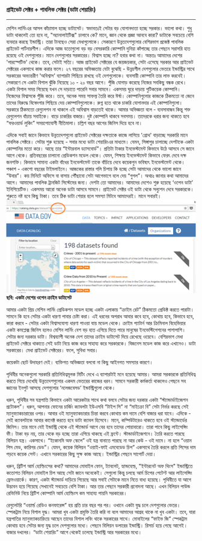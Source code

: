 ### প্রাইভেট সেক্টর + পাবলিক সেক্টর \(ডাটা শেয়ারিং\)

---

মেশিন লার্নিংএর আসল কাঁচামাল হচ্ছে ডাটাসেট। স্বভাবতঃই সেটার বড় যোগানদাতা হচ্ছে সরকার। ভালো কথা। শুধু ডাটা থাকলেই তো হবে না,  "অ্যানালাইটিক্স" চালাবে কে? মানে, জ্ঞান থেকে প্রজ্ঞা আনবে কারা? ডাটাকে সবচেয়ে বেশি ব্যবহার করছে ইন্ডাস্ট্রি। তারা টানছেও সেরা মেধাগুলোকে। সেকারণে উন্নতদেশগুলোর বেশিরভাগ প্রজেক্ট পাবলিক প্রাইভেট পার্টনারশীপ। এদিকে আজ যতোগুলো বড় বড় বেসরকারি কোম্পানি দুনিয়া কাঁপাচ্ছে তার পেছনে সরাসরি হাত রয়েছে ওই দেশগুলোর। মানে দেশগুলোর সরকারের। বিশ্বাস হচ্ছে না? হবার কথা না। অন্ততঃ আমাদের দেশের 'পারস্পেটিভ' থেকে। তবে, সেটাই সত্যি। আজ প্রাইভেট সেক্টরের যে জয়জয়কার, সেটা এসেছে সরকার আর প্রাইভেট সেক্টরের একসাথে কাজ করার ফলে। ২৭ বছরের অভিজ্ঞতায় যেটা বুঝেছি - উন্নয়শীল দেশগুলোর ভেতরে ইন্ডাস্ট্রির সাথে সরকারের অভ্যন্তরীণ 'অবিশ্বাস' ব্যাপারটা পিছিয়ে রাখছে ওই দেশগুলোকে। ব্যবসায়ী কোম্পানি তার লাভ করবেই। সেকারণে সে একটা বিশাল ঝুঁকি নিয়েছে ১০ - ২০ বছর আগে। পুঁজি যোগাড় করেছে নিজের সবকিছু বন্ধক রেখে। একটা বিশাল সময় গিয়েছে যখন সে দাড়াতে পারেনি সবার সামনে। একসময় ঘুরে দাড়ায় গুটিকয়েক কোম্পানি। নিজেদের বিশ্বাসকে পুঁজি করে। তবে, অনেক সময় সাফল্য তৈরি করে ঈর্ষা। কোম্পানিগুলোর কাজকে ঠিকমতো না জেনে তাদের বিরুদ্ধে বিষেদগার পিছিয়ে দেয় কোম্পানিগুলোকে। রুগ্ন হতে থাকে চাকরি যোগানদার এই কোম্পানিগুলো। সরকারে ঠিকমতো রেগুলেশন না থাকলে এই অবিশ্বাস বাড়তেই থাকে। আমার অভিজ্ঞতা বলে - ব্যবসাবান্ধব কিন্তু শক্ত রেগুলেশন বাঁচায় সবাইকে। বাড়ে চাকরির বাজার। দুষ্ট কোম্পানি থাকবে সবসময়। তাদেরকে ধরার জন্য থাকতে হবে “ফরওয়ার্ড লুকিং” সময়পোযোগী  নীতিমালা। চল্লিশ বছর আগের জিনিস দিয়ে হবে না।

এদিকে সবাই জানে কিভাবে উন্নতদেশগুলো প্রাইভেট সেক্টরের দক্ষতাকে কাজে লাগিয়ে 'গ্রোথ' বাড়াচ্ছে সরকারি মানে পাবলিক সেক্টরে। সেটার শুরু হয়েছে - সবার মধ্যে ডাটা শেয়ারিংএর মাধ্যমে। যেমন, সিঙ্গাপুর চালাচ্ছে দেশটাকে একটা কোম্পানির মতো করে। আছে তার “ইন্টারনাল ড্যাসবোর্ড”। প্রতিটা টাকার ইনভেস্টমেন্ট কিভাবে উঠে আসবে সে জানে আগে থেকে। প্রতিবছরের চালানো প্রেডিকশন মডেল থেকে। যেমন, শিক্ষায় ইনভেস্টমেন্ট কিভাবে ফেরৎ দেবে দক্ষ জনশক্তি। কিভাবে সামান্য একটা বাঁধের ইনভেস্টমেন্ট তাকে বাঁচিয়ে দেবে কয়েকগুন ভবিষ্যৎ ইনভেস্টমেন্ট থেকে। পঞ্চাশ - একশো বছরের টাইমলাইনে। আজকের রাস্তার গলি চিপায় কি হচ্ছে সেটা আমাদের থেকে ভালো জানে “উবার”। কয় মিনিটে অফিসে বা বাসায় পৌঁছাবো সেটা আগেভাগে বলে দেয় “গুগল”। অথচঃ জানার কথা আমাদের আগে। আমাদের পাবলিক ট্রানজিট সিস্টেমের জন্য। দেশটা তো আমাদের। আমাদের দেশেও শুরু হয়েছে ‘ওপেন ডাটা’ ইনিশিয়েটিভ। একসময় আরো অনেক ডাটা আসবে সামনে। প্রাইভেট সেক্টর ওই ডাটা থেকে সল্যুশন দেবে সরকারকে। শুরুতে নষ্ট হবে কিছু টাকা। তবে ঠিক ডাটা শেয়ার হলে সমস্যা মিটবে আমাদেরই। মানে সবারই।![](/assets/crimes.png)**ছবি: একটা দেশের ওপেন ক্রাইম ডাটাসেট**

আমার একটা প্রিয় মেশিন লার্নিং প্রেডিকশন মডেল হচ্ছে একটা এলাকায় “ক্রাইম রেট” ঠিকমতো প্রেডিক্ট করতে পারাটা। সামনে কি হবে সেটার একটা ধারণা পাবার চেষ্টা করা। এই ধরনের অপরাধ আবার কবে হবে, কোথায় হবে, কিভাবে হবে, কারা করবে - সেটার একটা বিশ্বাসযোগ্য ধারণা পাওয়া যায় মডেল থেকে। ক্রাইম প্যাটার্ন আর ক্রিমিনাল বিহেভিয়ার একটা কমপ্লেক্স জিনিস হলেও মেশিন লার্নিং বেশ বড় হাত এগিয়ে দিতে পারে মানুষের ইনভেস্টিগেশনের পাশাপাশি। সেটার জন্য দরকার ডাটা। বিশ্বব্যাপী অনেক দেশ তাদের ক্রাইম ডাটাসেট দিয়ে রেখেছে ওয়েবে। বেশিরভাগ মেধা প্রাইভেট সেক্টরে থাকাতে সেই ডাটা নিয়ে কাজ করে সাহায্য করে সরকারকে। বিজনেস মডেল কাজ করে এখানেও। ডাটা সরকারের। মেধা প্রাইভেট সেক্টরের। ফলে, সুবিধা সবার।

কয়েকটা ছোট উদাহরণ দেই। ব্যক্তিগত অভিজ্ঞতা বলবো না কিছু আইনগত সমস্যার কারণে।

পৃথিবীর অনেকগুলো সরকারি প্রতিনিধিত্বমূলক মিটিং দেখে এ ব্যাপারটাই মনে হয়েছে আমার। আমরা সরকারকে প্রতিনিধিত্ব করতে গিয়ে দেখেছি উন্নতদেশগুলোর একদম ভেতরের কাজের ধরন। সামনে সরকারী কর্মকর্তা থাকলেও পেছনে সব জ্ঞানের ইনপুট আসছে দেশগুলোর ‘নলেজবেসড’ ইন্ডাস্ট্রিগুলো থেকে।

ধরুন, পৃথিবীর সব যন্ত্রপাতি কিভাবে একটা আরেকটার সাথে কথা বলবে সেটার জন্য দরকার একটা “স্ট্যান্ডার্ডাইজেশন প্রটোকল”। ধরুন, আপনার ফোনের চার্জিং ক্যাবলটা ইউএসবি “টাইপ সি” না “মাইক্রো বি” সেটা নির্ভর করছে সেই ম্যানুফ্যাকচারারের ওপর। আবার ওই ম্যানুফ্যাকচারার চিন্তা করবে কোথায় কম দামে বেশি বাজার ধরা যাবে। এদিকে - সেই ক্যাবলটাকে আবার কানেক্ট করতে হবে ডাটা ক্যাবল হিসেবে। মানে, কম্পিউটারেও থাকতে হবে ওই স্ট্যান্ডার্ডের জিনিস। তার মানে যেই ইন্ডাস্ট্রি থেকে এই স্ট্যান্ডার্ড আগে বের হবে তাদের পোয়াবারো। তারা পাবে কিছু লাইসেন্সিং ফী। টাকা বড় নয়, তার থেকে বড় হচ্ছে তারা এগিয়ে থাকছে এই ফ্রন্টে। স্টান্ডার্ডাইজেশনে। তৈরি করতে পারছে বিলিয়ন যন্ত্র। একসাথে। “ইকোনমি অফ স্কেলে” ওই যন্ত্র বানাতে পারছে না আর কেউ - ওই দামে। না হলে “ওয়ান পিস মেড, কারিগর ডেড”। যেমন, কয়েক বিলিয়ন “ওয়াই-ফাই এমবেডেড চিপ” একসাথে তৈরি করলে প্রতি পিসের দাম পড়বে কয়েক সেন্ট। এখানে সরকারের কিছু সুক্ষ কাজ আছে। ইন্ডাস্ট্রির পেছনে সাপোর্ট দেয়া।

ধরুন, ব্রিটিশ আর্ম হোল্ডিংসের কথা? আমাদের মোবাইল ফোন, ট্যাবলেট, হ্যান্ডহেল্ড, "ইন্টারনেট অফ থিংস" ইন্ডাস্ট্রিতে কতোশত বিলিয়ন মোবাইল চিপ আছে সেটা জানে অনেকেই। সেগুলো কিন্তু চলছে আর্ম চিপের পেটেণ্ট আর লাইসেন্সিং ফ্রেমওয়ার্কে। কারণ, একটা স্ট্যান্ডার্ড দাড়িয়ে গিয়েছে আর সবাই সেটাকে মানে নিতে বাধ্য হয়েছে। পৃথিবীতে যা আগে উদ্ভাবন হয়ে গিয়েছে সেখানেই সবচেয়ে বেশি টাকা। আর তার পেছনে সরকারী প্রনোদনা আছে। এখন বিলিয়ন পাউন্ড রেভিনিউ নিয়ে ব্রিটিশ কোম্পানি আর্ম হোল্ডিংস কম সাহায্য পায়নি সরকারের।

রেগুলেটরি “ওয়ার্ল্ড রেডিও কনফারেন্স” হয় প্রতি চার বছর পর পর। ওখানে একটা যুদ্ধ চলে দেশগুলোর ভেতর। স্পেকট্রাম নিয়ে বিশাল যুদ্ধ। আমরা খুব একটা প্রযুক্তি তৈরি করি না বলে আমাদের আগ্রহ থাকে না খুব একটা। তবে, যারা যন্ত্রপাতির ম্যানুফ্যাকচারিংয়ে আছেন তাদের বিশাল লবিং থাকে সরকারের সাথে। মোবাইলের “ফাইভ জি” স্পেকট্রাম কোথায় হবে সেটার জন্য যুদ্ধ চলে দেশগুলোর মধ্যে। পেছনে বিলিয়ন ডলারের ইন্ডাস্ট্রি। রিসার্চ হয়ে গেছে আগেই। বাজার দখলের। “ডাটা শেয়ারিং” আগে থেকেই চলেছে ইন্ডাস্ট্রি আর সরকারের মধ্যে।

